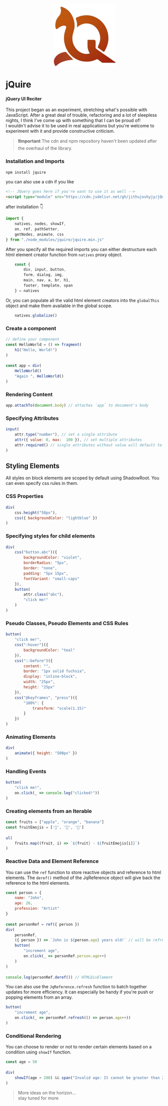 <p align="center"><img src="./assets/logo.png" alt="jQuire Logo" width="200"/></p>

# jQuire
#### jQuery UI Reciter

This project began as an experiment, stretching what's possible with JavaScript.
After a great deal of trouble, refactoring and a lot of sleepless nights, I think I've come up with something that I can be proud of!<br/>
I wouldn't advise it to be used in real applications but you're welcome to experiment with it and provide constructive criticism.

> **❗Important**
> The cdn and npm repository haven't been updated after the overhaul of the library.

### Installation and Imports

```bash
npm install jquire
```

you can also use a cdn if you like

```html
<!-- JQuery goes here if you're want to use it as well -->
<script type="module" src="https://cdn.jsdelivr.net/gh/jithujoshyjy/jQuire/jquire.min.js"></script>
```

after installation 👇

```javascript
import {
    natives, nodes, showIf,
	on, ref, pathSetter,
	getNodes, animate, css
} from "./node_modules/jquire/jquire.min.js"
```

After you specify all the required imports you can either destructure each html element creator function from `natives` proxy object.

```javascript
	const {
		div, input, button,
		form, dialog, img,
		main, nav, a, br, h1,
		footer, template, span
	} = natives
```

Or, you can populate all the valid html element creators into the `globalThis` object and make them available in the global scope.

```javascript
	natives.globalize() 
```

### Create a component

```javascript
// define your component
const HelloWorld = () => fragment(
	h1("Hello, World!")
)

const app = div(
	HelloWorld()
	"Again ", HelloWorld()
)
```

### Rendering Content

```javascript
app.attachTo(document.body) // attaches `app` to document's body
```

### Specifying Attributes

```javascript
input(
	attr.type("number"), // set a single attribute
	attr({ value: 0, max:  100 }), // set multiple attributes
	attr.required() // single attributes without value will default to the name of the attribute
)
```

## Styling Elements

All styles on block elements are scoped by default using ShadowRoot. You can even specify css rules in them.

### CSS Properties

```javascript
div(
	css.height("50px"),
	css({ backgroundColor: "lightblue" })
)
```

### Specifying styles for child elements

```javascript
div(
	css("button.abc")({
		backgroundColor: "violet",
		borderRadius: "5px",
		border: "none",
		padding: "5px 15px",
		fontVariant: "small-caps"
	}),
	button(
		attr.class("abc"),
		"click me!"
	)
)
```

### Pseudo Classes, Pseudo Elements and CSS Rules

```javascript
button(
	"click me!",
	css(":hover")({
		backgroundColor: "teal"
	}),
	css("::before")({
		content: "",
		border: "1px solid fuchsia",
		display: "inline-block",
		width: "25px",
		height: "25px"
	}),
	css("@keyframes", "press")({
		"100%": {
			transform: "scale(1.15)"
		}
	})
)
```

### Animating Elements

```javascript
div(
	animate({ height: "500px" })
)
```

### Handling Events

```javascript
button(
	"click me!",
	on.click(_ => console.log("clicked!"))
)
```

### Creating elements from an Iterable

```javascript
const fruits = ["apple", "orange", "banana"]
const fruitEmojis = ['🍎', '🍊', '🍌']

ul(
	fruits.map((fruit, i) => `${fruit} - ${fruitEmojis[i]}`)
)
```

### Reactive Data and Element Reference

You can use the `ref` function to store reactive objects and reference to html elements.
The `deref()` method of the JqReference object will give back the reference to the html elements.

```javascript
const person = {
	name: "John",
	age: 26,
	profession: "Artist"
}

const personRef = ref({ person })
div(
	personRef,
	({ person }) => `John is ${person.age} years old!` // will be refreshed for every state change
	button(
		"increment age",
		on.click(_ => personRef.person.age++)
	)
)

console.log(personRef.deref()) // HTMLDivElement
```

You can also use the `JqReference.refresh` function to batch together updates for more efficiency.
It can especially be handy if you're push or popping elements from an array.

```javascript
button(
	"increment age",
	on.click(_ => personRef.refresh(() => person.age++))
)
```

### Conditional Rendering

You can choose to render or not to render certain elements based on a condition using `showIf` function.

```javascript
const age = 50

div(
	showIf(age > 200) && span("Invalid age: It cannot be greater than 200.")
)
```

> More ideas on the horizon...<br/>
> stay tuned for more
